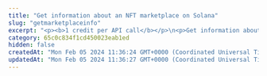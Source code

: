 ```yaml
---
title: "Get information about an NFT marketplace on Solana"
slug: "getmarketplaceinfo"
excerpt: "<p><b>1 credit per API call</b></p>\n<p>Get information about an NFT marketplace on Solana.</p>\n<p>This API is in <b>alpha</b> and is supported only for the mainnet on Solana.</p>"
category: 65c0c834f1cd450023eab1ed
hidden: false
createdAt: "Mon Feb 05 2024 11:36:24 GMT+0000 (Coordinated Universal Time)"
updatedAt: "Mon Feb 05 2024 11:36:27 GMT+0000 (Coordinated Universal Time)"
---
```

